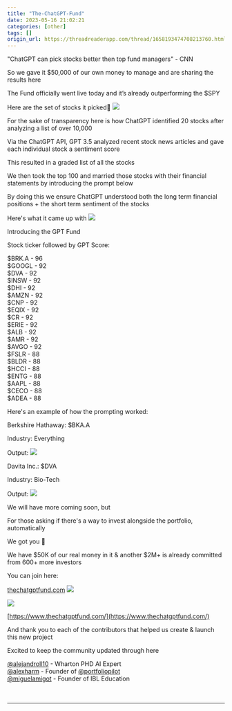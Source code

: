 ```yaml
---
title: "The-ChatGPT-Fund"
date: 2023-05-16 21:02:21
categories: [other]
tags: []
origin_url: https://threadreaderapp.com/thread/1658193474708213760.html
---
```

[](https://threadreaderapp.com/user/chatgpttrader)

"ChatGPT can pick stocks better then top fund managers" - CNN  
  
So we gave it $50,000 of our own money to manage and are sharing the results here  
  
The Fund officially went live today and it’s already outperforming the $SPY  
  
Here are the set of stocks it picked🧐 [![](https://note-2019-images.oss-cn-hangzhou.aliyuncs.com/3e158415.jpe)](https://pbs.twimg.com/media/FwMVFbnaIAAlGx0.jpg)

For the sake of transparency here is how ChatGPT identified 20 stocks after analyzing a list of over 10,000  
  
Via the ChatGPT API, GPT 3.5 analyzed recent stock news articles and gave each individual stock a sentiment score  
  
This resulted in a graded list of all the stocks

We then took the top 100 and married those stocks with their financial statements by introducing the prompt below  
  
By doing this we ensure ChatGPT understood both the long term financial positions + the short term sentiment of the stocks  
  
Here's what it came up with [![](https://note-2019-images.oss-cn-hangzhou.aliyuncs.com/410f7a1a.jpe)](https://pbs.twimg.com/media/FwMSpmaakAAWdRh.jpg)

Introducing the GPT Fund  
  
Stock ticker followed by GPT Score:  
  
$BRK.A - 96  
$GOOGL - 92  
$DVA - 92  
$INSW - 92  
$DHI - 92  
$AMZN - 92  
$CNP - 92  
$EQIX - 92  
$CR - 92  
$ERIE - 92  
$ALB - 92  
$AMR - 92  
$AVGO - 92  
$FSLR - 88  
$BLDR - 88  
$HCCI - 88  
$ENTG - 88  
$AAPL - 88  
$CECO - 88  
$ADEA - 88

Here's an example of how the prompting worked:  
  
Berkshire Hathaway: $BKA.A  
  
Industry: Everything  
  
Output: [![](https://note-2019-images.oss-cn-hangzhou.aliyuncs.com/5f20518a.jpe)](https://pbs.twimg.com/media/FwMTkBEaEAAYpHj.jpg)

Davita Inc.: $DVA  
  
Industry: Bio-Tech  
  
Output: [![](https://note-2019-images.oss-cn-hangzhou.aliyuncs.com/c04fd2d1.jpe)](https://pbs.twimg.com/media/FwMT6G5aAAAeOgu.jpg)

We will have more coming soon, but  
  
For those asking if there's a way to invest alongside the portfolio, automatically  
  
We got you 🤝  
  
We have $50K of our real money in it & another $2M+ is already committed from 600+ more investors  
  
You can join here:  
  
[thechatgptfund.com](https://www.thechatgptfund.com/) [![](https://note-2019-images.oss-cn-hangzhou.aliyuncs.com/ebf35405.jpe)](https://pbs.twimg.com/media/FwMT_7vaEAALflG.jpg)

[![](https://note-2019-images.oss-cn-hangzhou.aliyuncs.com/a24833b7.png)](https://www.thechatgptfund.com/)

[](https://www.thechatgptfund.com/)[https://www.thechatgptfund.com/](https://www.thechatgptfund.com/)

And thank you to each of the contributors that helped us create & launch this new project  
  
Excited to keep the community updated through here  
  
[@alejandroll10](https://twitter.com/alejandroll10) - Wharton PHD AI Expert  
[@alexharm](https://twitter.com/alexharm) - Founder of [@portfoliopilot](https://twitter.com/portfoliopilot)  
[@miguelamigot](https://twitter.com/miguelamigot) - Founder of IBL Education

　

* * *
    
